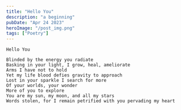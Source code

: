 ```yaml
---
title: "Hello You"
description: "a beginning"
pubDate: "Apr 24 2023"
heroImage: "/post_img.png"
tags: ["Poetry"]
---
```


    Hello You

    Blinded by the energy you radiate
    Basking in your light, I grow, heal, ameliorate
    Arms I have not to hold
    Yet my life blood defies gravity to approach
    Lost in your sparkle I search for more
    Of your worlds, your wonder
    More of you to explore
    You are my sun, my moon, and all my stars
    Words stolen, for I remain petrified with you pervading my heart
